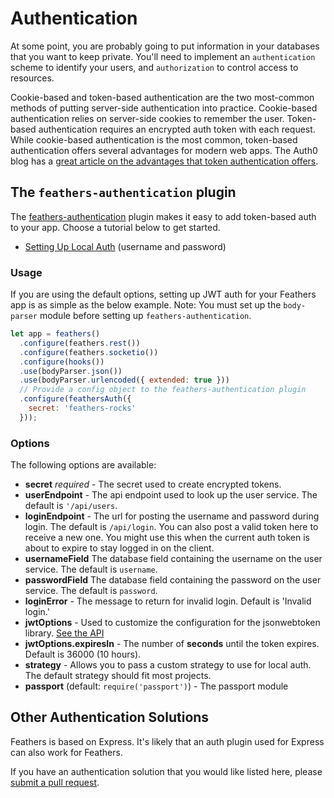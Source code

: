# Authentication

At some point, you are probably going to put information in your databases that you want to keep private. You'll need to implement an `authentication` scheme to identify your users, and `authorization` to control access to resources.  

Cookie-based and token-based authentication are the two most-common methods of putting server-side authentication into practice. Cookie-based authentication relies on server-side cookies to remember the user.  Token-based authentication requires an encrypted auth token with each request. While cookie-based authentication is the most common, token-based authentication offers several advantages for modern web apps. The Auth0 blog has a [great article on the advantages that token authentication offers](https://auth0.com/blog/2014/01/07/angularjs-authentication-with-cookies-vs-token/).

## The `feathers-authentication` plugin
The [feathers-authentication](https://github.com/feathersjs/feathers-authentication) plugin makes it easy to add token-based auth to your app. Choose a tutorial below to get started.

* [Setting Up Local Auth](local.md) (username and password)

### Usage
If you are using the default options, setting up JWT auth for your Feathers app is as simple as the below example.  Note: You must set up the `body-parser` module before setting up `feathers-authentication`.

```js
let app = feathers()
  .configure(feathers.rest())
  .configure(feathers.socketio())
  .configure(hooks())
  .use(bodyParser.json())
  .use(bodyParser.urlencoded({ extended: true }))
  // Provide a config object to the feathers-authentication plugin
  .configure(feathersAuth({
    secret: 'feathers-rocks'
  }));
```


### Options

The following options are available:

- __secret__ *required* - The secret used to create encrypted tokens.
- __userEndpoint__ - The api endpoint used to look up the user service. The default is `'/api/users`.
- __loginEndpoint__ - The url for posting the username and password during login. The default is `/api/login`.  You can also post a valid token here to receive a new one.  You might use this when the current auth token is about to expire to stay logged in on the client.
- __usernameField__ The database field containing the username on the user service.  The default is `username`.
- __passwordField__ The database field containing the password on the user service.  The default is `password`.
- __loginError__ - The message to return for invalid login.  Default is 'Invalid login.'
- __jwtOptions__ - Used to customize the configuration for the jsonwebtoken library.  [See the API](https://github.com/auth0/node-jsonwebtoken)
- __jwtOptions.expiresIn__ - The number of **seconds** until the token expires.  Default is 36000 (10 hours).
- __strategy__ - Allows you to pass a custom strategy to use for local auth.  The default strategy should fit most projects.
- __passport__ (default: `require('passport')`) - The passport module


## Other Authentication Solutions
Feathers is based on Express. It's likely that an auth plugin used for Express can also work for Feathers.

If you have an authentication solution that you would like listed here, please [submit a pull request](../contributing.md).
